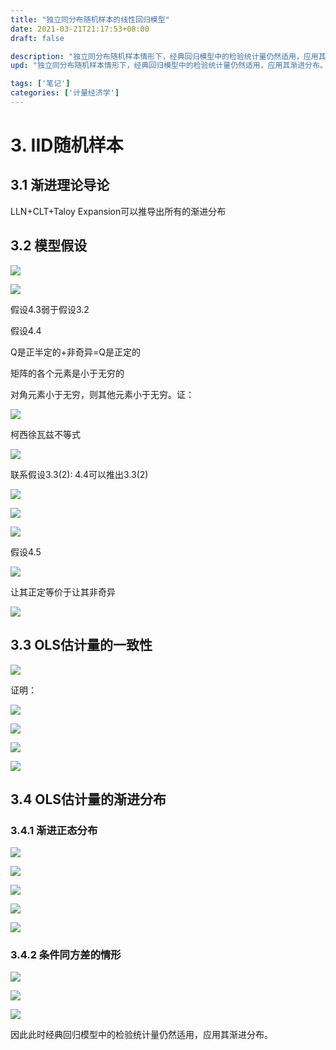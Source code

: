 ```yaml
---
title: "独立同分布随机样本的线性回归模型"
date: 2021-03-21T21:17:53+08:00
draft: false

description: "独立同分布随机样本情形下，经典回归模型中的检验统计量仍然适用，应用其渐进分布。"
upd: "独立同分布随机样本情形下，经典回归模型中的检验统计量仍然适用，应用其渐进分布。"

tags: ['笔记']
categories: ['计量经济学']
---
```


<!--more-->

# 3. IID随机样本

## 3.1 渐进理论导论

LLN+CLT+Taloy Expansion可以推导出所有的渐进分布

## 3.2 模型假设

![](https://cdn.jsdelivr.net/gh/Henrry-Wu/FigBed/Figs/20200611225455.png)

![](https://cdn.jsdelivr.net/gh/Henrry-Wu/FigBed/Figs/20200611225504.png)

假设4.3弱于假设3.2

假设4.4

Q是正半定的+非奇异=Q是正定的

矩阵的各个元素是小于无穷的

对角元素小于无穷，则其他元素小于无穷。证：

![](https://cdn.jsdelivr.net/gh/Henrry-Wu/FigBed/Figs/20200611225515.png)

柯西徐瓦兹不等式

![](https://cdn.jsdelivr.net/gh/Henrry-Wu/FigBed/Figs/20200611225523.png)

联系假设3.3(2): 4.4可以推出3.3(2)

![](https://cdn.jsdelivr.net/gh/Henrry-Wu/FigBed/Figs/20200611225532.png)

![](https://cdn.jsdelivr.net/gh/Henrry-Wu/FigBed/Figs/20200611225541.png)

![](https://cdn.jsdelivr.net/gh/Henrry-Wu/FigBed/Figs/20200611225552.png)

假设4.5

![](https://cdn.jsdelivr.net/gh/Henrry-Wu/FigBed/Figs/20200611225559.png)

让其正定等价于让其非奇异

![](https://cdn.jsdelivr.net/gh/Henrry-Wu/FigBed/Figs/20200611225605.png)

## 3.3 OLS估计量的一致性

![](https://cdn.jsdelivr.net/gh/Henrry-Wu/FigBed/Figs/20200611225632.png)

证明：

![](https://cdn.jsdelivr.net/gh/Henrry-Wu/FigBed/Figs/20200611225643.png)

![](https://cdn.jsdelivr.net/gh/Henrry-Wu/FigBed/Figs/20200611225649.png)

![](https://cdn.jsdelivr.net/gh/Henrry-Wu/FigBed/Figs/20200611225657.png)

![](https://cdn.jsdelivr.net/gh/Henrry-Wu/FigBed/Figs/20200611225704.png)

## 3.4 OLS估计量的渐进分布

### 3.4.1 渐进正态分布 

![](https://cdn.jsdelivr.net/gh/Henrry-Wu/FigBed/Figs/20200611225712.png)

![](https://cdn.jsdelivr.net/gh/Henrry-Wu/FigBed/Figs/20200611225719.png)

![](https://cdn.jsdelivr.net/gh/Henrry-Wu/FigBed/Figs/20200611225722.png)

![](https://cdn.jsdelivr.net/gh/Henrry-Wu/FigBed/Figs/20200611225730.png)

![](https://cdn.jsdelivr.net/gh/Henrry-Wu/FigBed/Figs/20200611225738.png)

### 3.4.2 条件同方差的情形

![](https://cdn.jsdelivr.net/gh/Henrry-Wu/FigBed/Figs/20200611225742.png)

![](https://cdn.jsdelivr.net/gh/Henrry-Wu/FigBed/Figs/20200611225751.png)

![](https://cdn.jsdelivr.net/gh/Henrry-Wu/FigBed/Figs/20200611225801.png)

因此此时经典回归模型中的检验统计量仍然适用，应用其渐进分布。

